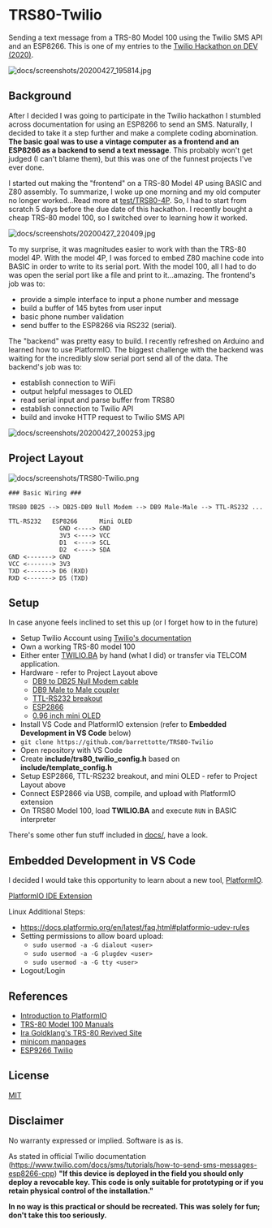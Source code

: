 # TRS80-Twilio


Sending a text message from a TRS-80 Model 100 using the Twilio SMS API and an ESP8266.
This is one of my entries to the [Twilio Hackathon on DEV (2020)](https://dev.to/devteam/announcing-the-twilio-hackathon-on-dev-2lh8).


![docs/screenshots/20200427_195814.jpg](docs/screenshots/20200427_195814.jpg)


## Background
After I decided I was going to participate in the Twilio hackathon I stumbled across documentation for using an ESP8266 to send an SMS. Naturally, I decided to take it a step further and make a complete coding abomination.
**The basic goal was to use a vintage computer as a frontend and an ESP8266 as a backend to send a text message**.
This probably won't get judged (I can't blame them), but this was one of the funnest projects I've ever done.

I started out making the "frontend" on a TRS-80 Model 4P using BASIC and Z80 assembly.
To summarize, I woke up one morning and my old computer no longer worked...Read more at [test/TRS80-4P](test/TRS80-4P).
So, I had to start from scratch 5 days before the due date of this hackathon.
I recently bought a cheap TRS-80 model 100, so I switched over to learning how it worked.


![docs/screenshots/20200427_220409.jpg](docs/screenshots/20200427_220409.jpg)


To my surprise, it was magnitudes easier to work with than the TRS-80 model 4P.
With the model 4P, I was forced to embed Z80 machine code into BASIC in order to write to its serial port.
With the model 100, all I had to do was open the serial port like a file and print to it...amazing.
The frontend's job was to:
* provide a simple interface to input a phone number and message
* build a buffer of 145 bytes from user input
* basic phone number validation
* send buffer to the ESP8266 via RS232 (serial).

The "backend" was pretty easy to build. I recently refreshed on Arduino and learned how to use PlatformIO.
The biggest challenge with the backend was waiting for the incredibly slow serial port send all of the data.
The backend's job was to:
* establish connection to WiFi
* output helpful messages to OLED
* read serial input and parse buffer from TRS80
* establish connection to Twilio API
* build and invoke HTTP request to Twilio SMS API


![docs/screenshots/20200427_200253.jpg](docs/screenshots/20200427_200253.jpg)


## Project Layout
![docs/screenshots/TRS80-Twilio.png](docs/screenshots/TRS80-Twilio.png)

```
### Basic Wiring ###

TRS80 DB25 --> DB25-DB9 Null Modem --> DB9 Male-Male --> TTL-RS232 ...

TTL-RS232   ESP8266      Mini OLED
              GND <----> GND
              3V3 <----> VCC
              D1  <----> SCL
              D2  <----> SDA
GND <-------> GND
VCC <-------> 3V3
TXD <-------> D6 (RXD)
RXD <-------> D5 (TXD)
```


## Setup
In case anyone feels inclined to set this up (or I forget how to in the future)

* Setup Twilio Account using [Twilio's documentation](https://www.twilio.com/docs/usage/tutorials/how-to-use-your-free-trial-account)
* Own a working TRS-80 model 100
* Either enter [TWILIO.BA](TWILIO.BA) by hand (what I did) or transfer via TELCOM application.
* Hardware - refer to Project Layout above
  * [DB9 to DB25 Null Modem cable](https://www.amazon.com/StarTech-com-Cross-Wired-Serial-Modem/dp/B00066HL50/ref=sr_1_4?dchild=1)
  * [DB9 Male to Male coupler](https://www.amazon.com/gp/product/B07DMWGNTF/ref=ppx_yo_dt_b_search_asin_title?ie=UTF8&psc=1)
  * [TTL-RS232 breakout](https://www.amazon.com/gp/product/B07Z5Y1WKX/ref=ppx_yo_dt_b_search_asin_title?ie=UTF8&psc=1)
  * [ESP2866](https://www.amazon.com/KeeYees-Internet-Development-Wireless-Compatible/dp/B07HF44GBT/ref=sr_1_3?dchild=1)
  * [0.96 inch mini OLED](https://www.amazon.com/DIYmall-Serial-128x64-Display-Arduino/dp/B00O2KDQBE)
* Install VS Code and PlatformIO extension (refer to **Embedded Development in VS Code** below)
* ```git clone https://github.com/barrettotte/TRS80-Twilio```
* Open repository with VS Code
* Create **include/trs80_twilio_config.h** based on **include/template_config.h**
* Setup ESP2866, TTL-RS232 breakout, and mini OLED - refer to Project Layout above
* Connect ESP2866 via USB, compile, and upload with PlatformIO extension
* On TRS80 Model 100, load **TWILIO.BA** and execute ```RUN``` in BASIC interpreter

There's some other fun stuff included in [docs/](docs/), have a look.


## Embedded Development in VS Code
I decided I would take this opportunity to learn about a new tool, [PlatformIO](https://platformio.org/).

[PlatformIO IDE Extension](https://marketplace.visualstudio.com/items?itemName=platformio.platformio-ide)

Linux Additional Steps:
* https://docs.platformio.org/en/latest/faq.html#platformio-udev-rules
* Setting permissions to allow board upload:
  * ```sudo usermod -a -G dialout <user>```
  * ```sudo usermod -a -G plugdev <user>```
  * ```sudo usermod -a -G tty <user>```
* Logout/Login


## References
* [Introduction to PlatformIO](https://www.youtube.com/watch?v=0poh_2rBq7E)
* [TRS-80 Model 100 Manuals](http://www.classiccmp.org/dunfield/kyocera/index.htm)
* [Ira Goldklang's TRS-80 Revived Site](http://www.trs-80.com/wordpress/)
* [minicom manpages](https://manpages.ubuntu.com/manpages/trusty/man1/minicom.1.html)
* [ESP9266 Twilio](https://www.twilio.com/docs/sms/tutorials/how-to-send-sms-messages-esp8266-cpp)


## License
[MIT](http://www.opensource.org/licenses/mit-license.html)


## Disclaimer
No warranty expressed or implied. Software is as is.

As stated in official Twilio documentation (https://www.twilio.com/docs/sms/tutorials/how-to-send-sms-messages-esp8266-cpp)
**"If this device is deployed in the field you should only deploy a revocable key. This code is only suitable for prototyping or if you retain physical control of the installation."**

**In no way is this practical or should be recreated. This was solely for fun; don't take this too seriously.**
